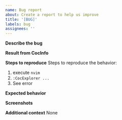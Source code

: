 ```yaml
---
name: Bug report
about: Create a report to help us improve
title: '[BUG]'
labels: bug
assignees: ''
---
```


**Describe the bug**

<!-- A clear and concise description of what the bug is. -->

**Result from CocInfo**

<!-- Run `:CocInfo` command and paste the content below. -->

**Steps to reproduce**
Steps to reproduce the behavior:

1. execute `nvim`
2. `:CocExplorer ...`
3. See error

**Expected behavior**

<!-- A clear and concise description of what you expected to happen. -->

**Screenshots**

<!-- If applicable, add screenshots to help explain your problem. -->

**Additional context**
None
